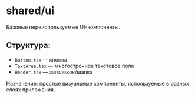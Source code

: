 # shared/ui

Базовые переиспользуемые UI-компоненты.

## Структура:

- `Button.tsx` — кнопка
- `TextArea.tsx` — многострочное текстовое поле
- `Header.tsx` — заголовок/шапка

Назначение: простые визуальные компоненты, используемые в разных слоях приложения.

